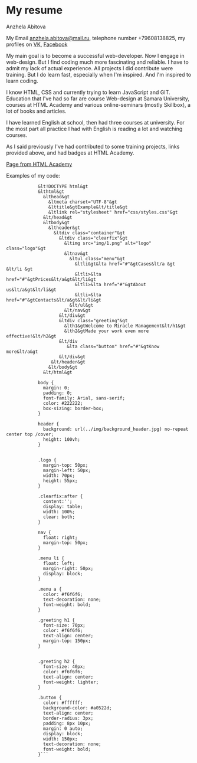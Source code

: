 # My resume

Anzhela Abitova

My Email anzhela.abitova@mail.ru, telephone number +79608138825, my profiles on 
[VK](vk.com/id230631255), [Facebook](https://www.facebook.com/abitovaanzela)    

My main goal is to become a successful web-developer. Now I engage in web-design. But I 
find coding much more fascinating and reliable. I have to admit my lack of actual experience. 
All projects I did contribute were training. But I do learn fast, especially when I'm 
inspired. And I'm inspired to learn coding.

I know HTML, CSS and currently trying to learn JavaScript and GIT.
Education that I've had so far are course Web-design at Samara University, courses at HTML 
Academy and various online-seminars (mostly Skillbox), a lot of books and articles.

I have learned English at school, then had three courses at university. For the most part 
all practice I had with English is reading a lot and watching courses.

As I said previously I've had contributed to some training projects, links provided above, and had 
badges at HTML Academy.

[Page from HTML Academy](https://htmlacademy.ru/assets/courses/309/project-state-final.zip)

Examples of my code:

```
            &lt!DOCTYPE html&gt
            &lthtml&gt
              &lthead&gt
                &ltmeta charset="UTF-8"&gt
                &lttitle&gtExample&lt/title&gt
                &ltlink rel="stylesheet" href="css/styles.css"&gt
              &lt/head&gt
              &ltbody&gt
                &ltheader&gt
                  &ltdiv class="container"&gt
                    &ltdiv class="clearfix"&gt
                      &ltimg src="img/1.png" alt="logo" class="logo"&gt
                      &ltnav&gt
                        &ltul class="menu"&gt
                          &ltli&gt&lta href="#"&gtCases&lt/a &gt &lt/li &gt
                          &ltli>&lta href="#"&gtPrices&lt/a&gt&lt/li&gt
                          &ltli>&lta href="#"&gtAbout us&lt/a&gt&lt/li&gt
                          &ltli>&lta href="#"&gtContacts&lt/a&gt&lt/li&gt
                        &lt/ul&gt
                      &lt/nav&gt
                    &lt/div&gt
                    &ltdiv class="greeting"&gt
                      &lth1&gtWelcome to Miracle Management&lt/h1&gt
                      &lth2&gtMade your work even more effective!&lt/h2&gt
                    &lt/div
                       &lta class="button" href="#"&gtKnow more&lt/a&gt
                    &lt/div&gt
                 &lt/header&gt
                &lt/body&gt
              &lt/html&gt
              
            body {
              margin: 0;
              padding: 0;
              font-family: Arial, sans-serif;
              color: #222222;
              box-sizing: border-box;
            }
            
            header {
              background: url(../img/background_header.jpg) no-repeat center top /cover;
              height: 100vh;
            }
            
            
            .logo {
              margin-top: 50px;
              margin-left: 50px;
              width: 70px;
              height: 55px;
            }
            
            .clearfix:after {
              content:'';
              display: table;
              width: 100%;
              clear: both;
            }
            
            nav {
              float: right;
              margin-top: 50px;
            }
            
            .menu li {
              float: left;
              margin-right: 50px;
              display: block;
            }
            
            .menu a {
              color: #f6f6f6;
              text-decoration: none;
              font-weight: bold;
            }
            
            .greeting h1 {
              font-size: 70px;
              color: #f6f6f6;
              text-align: center;
              margin-top: 150px;
            }
            
            
            .greeting h2 {
              font-size: 40px;
              color: #f6f6f6;
              text-align: center;
              font-weight: lighter;
            }
                        
            .button {
              color: #ffffff;
              background-color: #a0522d;
              text-align: center;
              border-radius: 3px;
              padding: 8px 10px;
              margin: 0 auto;
              display: block;
              width: 150px;
              text-decoration: none;
              font-weight: bold;
            }```
